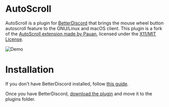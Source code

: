 # AutoScroll
AutoScroll is a plugin for [BetterDiscord](https://betterdiscord.app/) that brings the mouse wheel button autoscroll feature to the GNU/Linux and macOS client. This plugin is a fork of the [AutoScroll extension made by Pauan](https://github.com/Pauan/AutoScroll), licensed under the [X11/MIT License](https://github.com/hackermare/BD-AutoScroll/blob/main/LICENSE).

![Demo](https://cdn.discordapp.com/attachments/862296245922037800/934057299729870868/autoscroll.gif)

# Installation
If you don't have BetterDiscord installed, follow [this guide](https://docs.betterdiscord.app/general/introduction/installation/).

Once you have BetterDiscord, [download the plugin](https://github.com/hackermare/BD-AutoScroll/releases/latest) and move it to the plugins folder.
